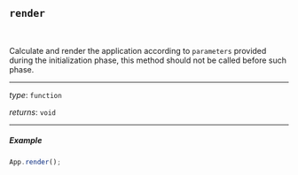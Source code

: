 ## `render`

<br>

Calculate and render the application according to `parameters` provided during the initialization phase, this method should not be called before such phase.

---

_type_: `function`

_returns_: `void`

---

##### Example

```js
App.render();
```
